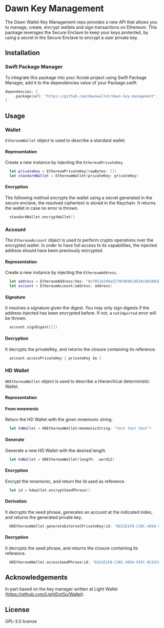 # Dawn Key Management

The Dawn Wallet Key Management repo provides a new API that allows you to manage, create, encrypt wallets and sign transactions on Ethereum. This package leverages the Secure Enclave to keep your keys protected, by using a secret in the Secure Enclave to encrypt a user private key.

## Installation

### Swift Package Manager

To integrate this package into your Xcode project using Swift Package Manager, add it to the dependencies value of your Package.swift: 

```Swift
dependencies: [
    .package(url: "https://github.com/dawnwallet/dawn-key-management", branch: "main")
]
```

## Usage

### Wallet
`EthereumWallet` object is used to describe a standard wallet. 

#### Representation
Create a new instance by injecting the `EthereumPrivateKey`.
```Swift
  let privateKey = EthereumPrivateKey(rawBytes: [])
  let standardWallet = EthereumWallet(privateKey: privateKey)
```

#### Encryption
The following method encrypts the wallet using a secret generated in the secure enclave, the resolved ciphertext is stored in the Keychain. It returns the wallet in case no error is thrown.
```Swift
  standardWallet.encryptWallet()
```

### Account
The `EthereumAccount` object is used to perform crypto operations over the encrypted wallet. In order to have full access to its capabilities, the injected address should have been previously encrypted.

#### Representation
Create a new instance by injecting the `EthereumAddress`.
```Swift
  let address = EthereumAddress(hex: "0x7851b240aCE79FA6961AE36c865802D1416611e7")
  let account = EthereumAccount(address: address)
```

#### Signature
  It resolves a signature given the digest. You may only sign digests if the address injected has been encrypted before. If not, a `notImported` error will be thrown.
```Swift
  account.signDigest([])
```
#### Decryption
  It decrypts the privateKey, and returns the closure containing its reference.
```Swift
  account.accessPrivateKey { privateKey in }
```
### HD Wallet
`HDEthereumWallet` object is used to describe a Hierarchical deterministic Wallet. 

#### Representation
#### From mnemonic
Return the HD Wallet with the given mnemonic string.
```Swift
  let hdWallet = HDEthereumWallet(mnemonicString: "test test test")
```

#### Generate
Generate a new HD Wallet with the desired length.
```Swift
  let hdWallet = HDEthereumWallet(length: .word12)
```

#### Encryption
Encrypt the mnemonic, and return the Id used as reference.
```Swift
  let id = hdwallet.encryptSeedPhrase()
```

#### Derivation
It decrypts the seed phrase, generates an account at the indicated index, and returns the generated private key.
```Swift
  HDEthereumWallet.generateExternalPrivateKey(id: "E621E1F8-C36C-495A-93FC-0C247A3E6E5F", index: UInt32(0)) { privateKey in }
```

#### Decryption
It decrypts the seed phrase, and returns the closure containing its reference.
```Swift
  HDEthereumWallet.accessSeedPhrase(id: "E621E1F8-C36C-495A-93FC-0C247A3E6E5F") { seedPhrase in }
```

## Acknowledgements
In part based on the key manager written at Light Wallet (https://github.com/LightDotSo/Wallet).

## License
GPL-3.0 license
